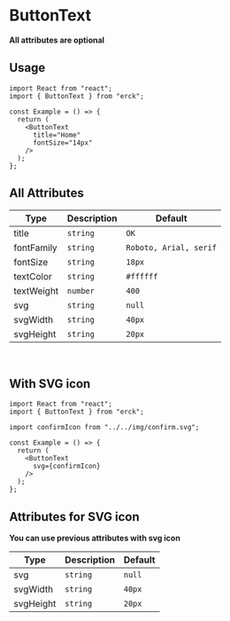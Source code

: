 # ButtonText
**All attributes are optional**
## Usage
```tsx
import React from "react";
import { ButtonText } from "erck";

const Example = () => {
  return (
    <ButtonText 
      title="Home"
      fontSize="14px"
    />
  );
};
```
## All Attributes 
| Type | Description | Default |
| ------------- | ------------- | ------------- |
| title  | `string`  | `OK` |
| fontFamily | `string` | `Roboto, Arial, serif` |
| fontSize  | `string`  | `18px` |
| textColor | `string` | `#ffffff` |
| textWeight | `number` | `400` |
| svg | `string` | `null` |
| svgWidth | `string` | `40px` |
| svgHeight | `string` | `20px` |
<br>

## With SVG icon
```tsx
import React from "react";
import { ButtonText } from "erck";

import confirmIcon from "../../img/confirm.svg";

const Example = () => {
  return (
    <ButtonText
      svg={confirmIcon}
    />
  );
};
```
## Attributes for SVG icon
**You can use previous attributes with svg icon**

| Type | Description | Default |
| ------------- | ------------- | ------------- |
| svg | `string` | `null` |
| svgWidth | `string` | `40px` |
| svgHeight | `string` | `20px` |

